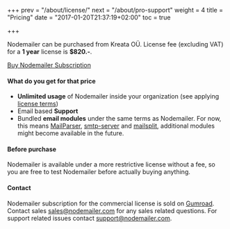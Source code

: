 +++
prev = "/about/license/"
next = "/about/pro-support"
weight = 4
title = "Pricing"
date = "2017-01-20T21:37:19+02:00"
toc = true

+++

Nodemailer can be purchased from Kreata OÜ. License fee (excluding VAT) for a **1 year** license is **$820.-**.

<script src="https://gumroad.com/js/gumroad.js"></script>
<a class="gumroad-button" href="https://gum.co/nodemailer" data-gumroad-single-product="true">Buy Nodemailer Subscription</a>

#### What do you get for that price

  * **Unlimited usage** of Nodemailer inside your organization (see applying [license terms](/COMM-LICENSE))
  * Email based **Support**
  * Bundled **email modules** under the same terms as Nodemailer. For now, this means [MailParser](https://www.npmjs.com/package/mailparser), [smtp-server](https://www.npmjs.com/package/smtp-server) and [mailsplit](https://www.npmjs.com/package/mailsplit), additional modules might become available in the future.

#### Before purchase

Nodemailer is available under a more restrictive license without a fee, so you are free to test Nodemailer before actually buying anything.

#### Contact

Nodemailer subscription for the commercial license is sold on [Gumroad](https://gum.co/nodemailer). Contact sales [sales@nodemailer.com](mailto:sales@nodemailer.com) for any sales related questions. For support related issues contact [support@nodemailer.com](mailto:support@nodemailer.com).
